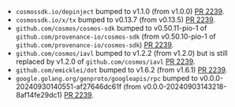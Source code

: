 * `cosmossdk.io/depinject` bumped to v1.1.0 (from v1.0.0) [PR 2239](https://github.com/provenance-io/provenance/pull/2239).
* `cosmossdk.io/x/tx` bumped to v0.13.7 (from v0.13.5) [PR 2239](https://github.com/provenance-io/provenance/pull/2239).
* `github.com/cosmos/cosmos-sdk` bumped to v0.50.11-pio-1 of `github.com/provenance-io/cosmos-sdk` (from v0.50.10-pio-1 of `github.com/provenance-io/cosmos-sdk`) [PR 2239](https://github.com/provenance-io/provenance/pull/2239).
* `github.com/cosmos/iavl` bumped to v1.2.2 (from v1.2.0) but is still replaced by v1.2.0 of `github.com/cosmos/iavl` [PR 2239](https://github.com/provenance-io/provenance/pull/2239).
* `github.com/emicklei/dot` bumped to v1.6.2 (from v1.6.1) [PR 2239](https://github.com/provenance-io/provenance/pull/2239).
* `google.golang.org/genproto/googleapis/rpc` bumped to v0.0.0-20240930140551-af27646dc61f (from v0.0.0-20240903143218-8af14fe29dc1) [PR 2239](https://github.com/provenance-io/provenance/pull/2239).
